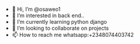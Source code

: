 - 👋 Hi, I’m @osaweo1 
- 👀 I’m interested in back end..
- 🌱 I’m currently learning python django
- 💞️ I’m looking to collaborate on projects
- 📫 How to reach me whatsapp:+2348074403742

<!---
osaweo1/osaweo1 is a ✨ special ✨ repository because its `README.md` (this file) appears on your GitHub profile.
You can click the Preview link to take a look at your changes.
--->
